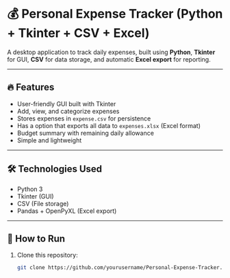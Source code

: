 # 💰 Personal Expense Tracker (Python + Tkinter + CSV + Excel)

A desktop application to track daily expenses, built using **Python**, **Tkinter** for GUI, **CSV** for data storage, and automatic **Excel export** for reporting.  

---

## 🔥 Features
- User-friendly GUI built with Tkinter  
- Add, view, and categorize expenses  
- Stores expenses in `expense.csv` for persistence  
- Has a option that exports all data to `expenses.xlsx` (Excel format)  
- Budget summary with remaining daily allowance  
- Simple and lightweight  

---

## 🛠 Technologies Used
- Python 3  
- Tkinter (GUI)  
- CSV (File storage)  
- Pandas + OpenPyXL (Excel export)  

---

## 🚀 How to Run
1. Clone this repository:
   ```bash
   git clone https://github.com/yourusername/Personal-Expense-Tracker.git
